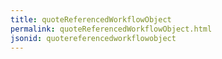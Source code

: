 ```yaml
---
title: quoteReferencedWorkflowObject
permalink: quoteReferencedWorkflowObject.html
jsonid: quotereferencedworkflowobject
---
```

